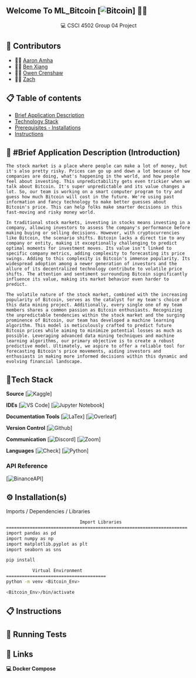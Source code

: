 ## Welcome To ML_Bitcoin [![Bitcoin](https://img.shields.io/badge/Bitcoin-000000?style=for-the-badge&logo=bitcoin&logoColor=white)] 📖👋


<p align='center'> 
  💻 CSCI 4502 Group 04 Project
</p>




👥 Contributors
-------------

- 👨‍🍳 [Aaron Amha](https://github.com/AaronAmha)
- 👨‍🍳 [Ben Xiang](https://github.com/jonben3215)
- 👨‍🍳 [Owen Crenshaw](https://github.com/)
- 👩‍🍳 [Zach ](https://github.com/qung5100)

📋 Table of contents
-----------------

* [Brief Application Description ](#-brief-application-description-introduction)
* [Technology Stack](#tech-stack)
* [Prerequisites - Installations](#%EF%B8%8F-installation)
* [Instructions](#-instructions)

📝 #Brief Application Description (Introduction) 
-------------------------------------------------

	The stock market is a place where people can make a lot of money, but it's also pretty risky. Prices can go up and down a lot because of how companies are doing, what's happening in the world, and how people feel about investing. This unpredictability gets even trickier when we talk about Bitcoin. It's super unpredictable and its value changes a lot. So, our team is working on a smart computer program to try and guess how much Bitcoin will cost in the future. We're using past information and fancy technology to make better guesses about Bitcoin's price. This can help folks make smarter decisions in this fast-moving and risky money world.

	In traditional stock markets, investing in stocks means investing in a company, allowing investors to assess the company's performance before making buying or selling decisions. However, with cryptocurrencies like Bitcoin, the scenario shifts. Bitcoin lacks a direct tie to any company or entity, making it exceptionally challenging to predict optimal moments for investment moves. Its value isn't linked to specific company metrics, adding complexity to forecasting its price swings. Adding to this complexity is Bitcoin's immense popularity. Its widespread adoption among a newer generation of investors and the allure of its decentralized technology contribute to volatile price shifts. The attention and sentiment surrounding Bitcoin significantly influence its value, making its market behavior even harder to predict.

	The volatile nature of the stock market, combined with the increasing popularity of Bitcoin, serves as the catalyst for my team's choice of this data mining project. Additionally, every single one of my team members shares a common passion as Bitcoin enthusiasts. Recognizing the unpredictable tendencies within the stock market and the surging prominence of Bitcoin, our team has developed a machine learning algorithm. This model is meticulously crafted to predict future Bitcoin prices while aiming to minimize potential losses as much as possible. Leveraging advanced data mining techniques and machine learning algorithms, our primary objective is to create a robust predictive model. Ultimately, we aspire to offer a reliable tool for forecasting Bitcoin's price movements, aiding investors and enthusiasts in making more informed decisions within this dynamic and evolving financial landscape.



## 📱Tech Stack

**Source**
[![Kaggle](https://img.shields.io/badge/Kaggle-20BEFF?style=for-the-badge&logo=Kaggle&logoColor=white)]

**IDEs**
[![VS Code](https://img.shields.io/badge/Visual_Studio_Code-0078D4?style=for-the-badge&logo=visual%20studio%20code&logoColor=white)]
[![Jupyter Notebook](https://img.shields.io/badge/Made%20with-Jupyter-orange?style=for-the-badge&logo=Jupyter)]

**Documentation Tools** 
[![LaTex](https://img.shields.io/badge/Made%20with-LaTeX-1f425f.svg)]
[![Overleaf](https://img.shields.io/badge/Overleaf-47A141?style=for-the-badge&logo=Overleaf&logoColor=white)]

**Version Control**
[![Github](https://img.shields.io/badge/GitHub-100000?style=for-the-badge&logo=github&logoColor=white)]

**Communication**
[![Discord](https://img.shields.io/badge/Discord-7289DA?style=for-the-badge&logo=discord&logoColor=white)]
[![Zoom](https://img.shields.io/badge/Zoom-2D8CFF?style=for-the-badge&logo=zoom&logoColor=white)]

**Languages**
[![Check](https://github-readme-stats.vercel.app/api/top-langs/?username={username}&theme=blue-green)]
[![Python](https://img.shields.io/badge/Python-3776AB?style=for-the-badge&logo=python&logoColor=white)]


### API Reference

[![BinanceAPI](https://img.shields.io/badge/Binance-FCD535?style=for-the-badge&logo=binance&logoColor=white)]



## ⚙️ Installation(s)

Imports / Dependencies / Libraries

```bash
                            Import Libraries
=====================================================================
import pandas as pd
import numpy as np
import matplotlib.pyplot as plt
import seaborn as sns

pip install 
```
```bash
          Virtual Environment
======================================
python -m venv <Bitcoin_Env>

<Bitcoin_Env>/bin/activate


```


## 📋 Instructions


        
## 🧪 Running Tests




## 🔗 Links

**💻 Docker Compose**

